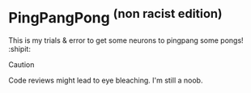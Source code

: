 # PingPangPong <sup>(non racist edition)</sup>
This is my trials & error to get some neurons to pingpang some pongs! :shipit:
> [!CAUTION]
> Code reviews might lead to eye bleaching. I'm still a noob.
